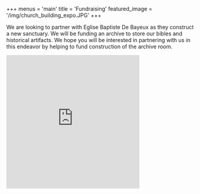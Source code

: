 +++
menus = 'main'
title = 'Fundraising'
featured_image = '/img/church_building_expo.JPG'
+++

We are looking to partner with Eglise Baptiste De Bayeux as they construct a new sanctuary. We will be funding an archive to store our bibles and historical artifacts. We hope you will be interested in partnering with us in this endeavor by helping to fund construction of the archive room.

<iframe style="width: 350px; height: 350px; border: none;" data-responsive="false" id="haWidget" allowtransparency="true" src="https://www.helloasso.com/associations/cap-biblio/collectes/un-scriptorial-pour-cap-biblio-entreposer-nos-livres-et-artefacts-d-exposition/widget-compteur" onload="window.addEventListener( 'message', e =&gt; { const dataHeight = e.data.height const haWidgetElement = document.getElementById('haWidget') haWidgetElement.height = dataHeight + 'px' } )"></iframe>